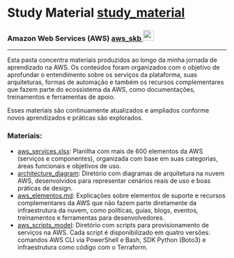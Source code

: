 # Study Material <a href="./study_material">study_material</a>

### Amazon Web Services (AWS) <a href="../">aws_skb   <img src="https://cdn.jsdelivr.net/gh/devicons/devicon@latest/icons/amazonwebservices/amazonwebservices-original-wordmark.svg" alt="aws" width="auto" height="25"></a>

---

Esta pasta concentra materiais produzidos ao longo da minha jornada de aprendizado na AWS. Os conteúdos foram organizados com o objetivo de aprofundar o entendimento sobre os serviços da plataforma, suas arquiteturas, formas de automação e também os recursos complementares que fazem parte do ecossistema da AWS, como documentações, treinamentos e ferramentas de apoio.

Esses materiais são continuamente atualizados e ampliados conforme novos aprendizados e práticas são explorados.

### Materiais:
- [aws_services.xlsx](./aws_services.xlsx): Planilha com mais de 600 elementos da AWS (serviços e componentes), organizada com base em suas categorias, áreas funcionais e objetivos de uso.
- [architecture_diagram](./architecture_diagram/): Diretório com diagramas de arquitetura na nuvem AWS, desenvolvidos para representar cenários reais de uso e boas práticas de design.
- [aws_elementos.md](./aws_elementos.md): Explicações sobre elementos de suporte e recursos complementares da AWS que não fazem parte diretamente da infraestrutura da nuvem, como políticas, guias, blogs, eventos, treinamentos e ferramentas para desenvolvedores.
- [aws_scripts_model](./aws_scripts_model/): Diretório com scripts para provisionamento de serviços na AWS. Cada script é disponibilizado em quatro versões: comandos AWS CLI via PowerShell e Bash, SDK Python (Boto3) e infraestrutura como código com o Terraform.